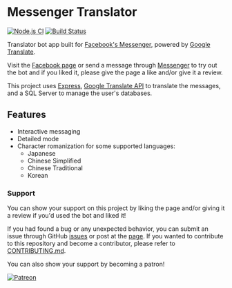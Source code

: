 
# Messenger Translator

[![Node.js CI](https://github.com/eidoriantan/messenger-translator/workflows/Node.js%20CI/badge.svg)](https://github.com/eidoriantan/messenger-translator/actions?query=workflow%3A%22Node.js+CI%22)
[![Build Status](https://travis-ci.com/eidoriantan/messenger-translator.svg?branch=master)](https://travis-ci.com/eidoriantan/messenger-translator)

Translator bot app built for [Facebook's Messenger](https://m.me), powered by
[Google Translate](https://translate.google.com).

Visit the [Facebook page](https://fb.me/msgr.translator) or send a message
through [Messenger](https://m.me/msgr.translator) to try out the bot and if you
liked it, please give the page a like and/or give it a review.

This project uses [Express](https://expressjs.com),
[Google Translate API](https://npmjs.com/package/google-translate-api-browser)
to translate the messages, and a SQL Server to manage the user's databases.

## Features
 * Interactive messaging
 * Detailed mode
 * Character romanization for some supported languages:
   - Japanese
   - Chinese Simplified
   - Chinese Traditional
   - Korean

### Support
You can show your support on this project by liking the page and/or giving it a
review if you'd used the bot and liked it!

If you had found a bug or any unexpected behavior, you can submit an issue
through GitHub
[issues](https://github.com/eidoriantan/messenger-translator/issues) or post at
the [page](https://fb.me/msgr.translator). If you wanted to contribute to this
repository and become a contributor, please refer to
[CONTRIBUTING.md](https://github.com/eidoriantan/messenger-translator/blob/master/CONTRIBUTING.md).

You can also show your support by becoming a patron!

[![Patreon](https://c5.patreon.com/external/logo/become_a_patron_button.png)](https://www.patreon.com/eidoriantan)

